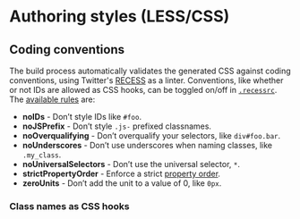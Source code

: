 # Authoring styles (LESS/CSS)

## Coding conventions

The build process automatically validates the generated CSS against coding conventions, using Twitter's [RECESS](http://twitter.github.io/recess/) as a linter. Conventions, like whether or not IDs are allowed as CSS hooks, can be toggled on/off in [`.recessrc`](../.recessrc). The [available rules](http://twitter.github.io/recess/#what-it-does) are:

* **noIDs** - Don’t style IDs like `#foo`.
* **noJSPrefix** - Don’t style `.js-` prefixed classnames.
* **noOverqualifying** - Don’t overqualify your selectors, like `div#foo.bar`.
* **noUnderscores** - Don’t use underscores when naming classes, like `.my_class`.
* **noUniversalSelectors** - Don’t use the universal selector, `*`.
* **strictPropertyOrder** - Enforce a strict [property order](https://github.com/twitter/recess/blob/master/lib/lint/strict-property-order.js#L36).
* **zeroUnits** - Don’t add the unit to a value of 0, like `0px`.

### Class names as CSS hooks
